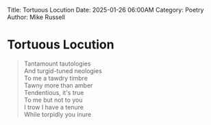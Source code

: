 Title: Tortuous Locution
Date: 2025-01-26 06:00AM
Category: Poetry
Author: Mike Russell
# Tortuous Locution

> Tantamount tautologies<br>
And turgid-tuned neologies<br>
To me a tawdry timbre<br>
Tawny more than amber<br>
Tendentious, it's true<br>
To me but not to you<br>
I trow I have a tenure<br>
While torpidly you inure
